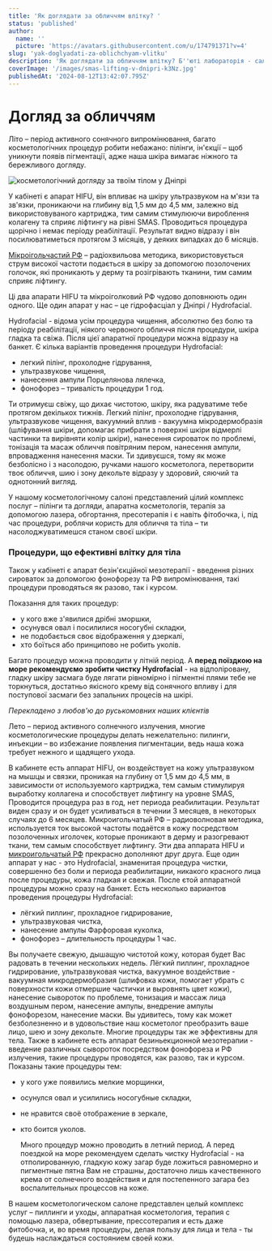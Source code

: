 ```yaml
---
title: 'Як доглядати за обличчям влітку? '
status: 'published'
author:
  name: ''
  picture: 'https://avatars.githubusercontent.com/u/174791371?v=4'
slug: 'yak-doglyadati-za-oblichchyam-vlitku'
description: 'Як доглядати за обличчям влітку? Б''юті лабораторія - салон краси, корисного і бережливого догляду за твоїм тілом у Дніпрі'
coverImage: '/images/smas-lifting-v-dnipri-k3Nz.jpg'
publishedAt: '2024-08-12T13:42:07.795Z'
---
```


# Догляд за обличчям

Літо – період активного сонячного випромінювання, багато косметологічних процедур робити небажано: пілінги, ін'єкції – щоб уникнути появів пігментації, адже наша шкіра вимагає ніжного та бережливого догляду.

![косметологічний догляду за твоїм тілом у Дніпрі](https://cosmetcab.dp.ua/api/outstatic/images/smas-lifting-v-dnipri-k3Nz.jpg)

У кабінеті є апарат HIFU, він впливає на шкіру ультразвуком на м'язи та зв'язки, проникаючи на глибину від 1,5 мм до 4,5 мм, залежно від використовуваного картриджа, тим самим стимулюючи вироблення колагену та сприяє ліфтингу на рівні SMAS. Проводиться процедура щорічно і немає періоду реабілітації. Результат видно відразу і він посилюватиметься протягом 3 місяців, у деяких випадках до 6 місяців.

[Мікроігольчастий РФ](https://cosmetcab.dp.ua/services/Mikroholkovyy-RF-v-Dnipri) – радіохвильова методика, використовується струм високої частоти подається в шкіру за допомогою позолочених голочок, які проникають у дерму та розігрівають тканини, тим самим сприяє ліфтингу.

Ці два апарати HIFU та мікроіголковий РФ чудово доповнюють один одного. Ще один апарат у нас – це гідрофасціал у Дніпрі / Hydrofacial.

Hydrofacial - відома усім процедура чищення, абсолютно без болю та періоду реабілітації, ніякого червоного обличчя після процедури, шкіра гладка та свіжа. Після цієї апаратної процедури можна відразу на банкет. Є кілька варіантів проведення процедури Hydrofacial:

- легкий пілінг, прохолодне гідрування,
- ультразвукове чищення,
- нанесення ампули Порцелянова лялечка,
- фонофорез – тривалість процедури 1 год.

Ти отримуєш свіжу, що дихає чистотою, шкіру, яка радуватиме тебе протягом декількох тижнів. Легкий пілінг, прохолодне гідрування, ультразвукове чищення, вакуумний вплив - вакуумна мікродермобразія (шліфування шкіри, допомагає прибрати з поверхні шкіри відмерлі частинки та вирівняти колір шкіри), нанесення сироваток по проблемі, тонізація та масаж обличчя повітряним пером, нанесення ампули, впровадження нанесення маски. Ти здивуєшся, тому як може безболісно і з насолодою, ручками нашого косметолога, перетворити твоє обличчя, шию і зону декольте відразу у здоровий, сяючий та однотонний вигляд.

У нашому косметологічному салоні представлений цілий комплекс послуг – пілінги та догляди, апаратна косметологія, терапія за допомогою лазера, обгортання, пресотерапія і є навіть фітобочка, і, під час процедури, роблячи користь для обличчя та тіла – ти насолоджуватимешся станом своєї шкіри.

### Процедури, що ефективні влітку для тіла

Також у кабінеті є апарат безін'єкційної мезотерапії - введення різних сироваток за допомогою фонофорезу та РФ випромінювання, такі процедури проводяться як разово, так і курсом.

Показання для таких процедур:

- у кого вже з'явилися дрібні зморшки,
- осунувся овал і посилилися носогубні складки,
- не подобається своє відображення у дзеркалі,
- хто боїться або принципово не робить уколів.

Багато процедур можна проводити у літній період. А **перед поїздкою на море рекомендуємо зробити чистку Hydrofacial** - на відполіровану, гладку шкіру засмага буде лягати рівномірно і пігментні плями тебе не торкнуться, достатньо якісного крему від сонячного впливу і для поступової засмаги без запальних процесів на шкірі.

*Перекладено з любов'ю до руськомовних наших клієнтів*

Лето – период активного солнечного излучения, многие косметологические процедуры делать нежелательно: пилинги, инъекции – во избежание появления пигментации, ведь наша кожа требует нежного и щадящего ухода.

В кабинете есть аппарат HIFU, он воздействует на кожу ультразвуком на мышцы и связки, проникая на глубину от 1,5 мм до 4,5 мм, в зависимости от используемого картриджа, тем самым стимулируя выработку коллагена и способствует лифтингу на уровне SMAS, Проводится процедура раз в год, нет периода реабилитации. Результат виден сразу и он будет усиливаться в течении 3 месяцев, в некоторых случаях до 6 месяцев. Микроигольчатый РФ – радиоволновая методика, используется ток высокой частоты подаётся в кожу посредством позолоченных иголочек, которые проникают в дерму и разогревают ткани, тем самым способствует лифтингу. Эти два аппарата HIFU и [микроигольчатый РФ](https://cosmetcab.dp.ua/services/Mikroholkovyy-RF-v-Dnipri) прекрасно дополняют друг друга. Еще один аппарат у нас - это Hydrofacial, знаменитая процедура чистки, совершенно без боли и периода реабилитации, никакого красного лица после процедуры, кожа гладкая и свежая. После єтой аппаратной процедуры можно сразу на банкет. Есть несколько вариантов проведения процедуры Hydrofacial:

- лёгкий пиллинг, прохладное гидрирование,
- ультразвуковая чистка,
- нанесение ампулы Фарфоровая куколка,
- фонофорез – длительность процедуры 1 час.

Вы получаете свежую, дышащую чистотой кожу, которая будет Вас радовать в течении нескольких недель. Лёгкий пиллинг, прохладное гидрирование, ультразвуковая чистка, вакуумное воздействие - вакуумная микродермобразия (шлифовка кожи, помогает убрать с поверхности кожи отмершие частички и выровнять цвет кожи), нанесение сывороток по проблеме, тонизация и массаж лица воздушным пером, нанесение ампулы, внедрение ампулы фонофорезом, нанесение маски. Вы удивитесь, тому как может безболезненно и в удовольствие наш косметолог преобразить ваше лицо, шею и зону декольте. Многие процедуры так же эффективны для тела. Также в кабинете есть аппарат безиньекционной мезотерапии - введение различных сывороток посредством фонофореза и РФ излучения, такие процедуры проводятся, как разово, так и курсом. Показаны такие процедуры тем:

- у кого уже появились мелкие морщинки,

- осунулся овал и усилились носогубные складки,

- не нравится своё отображение в зеркале,

- кто боится уколов.

  Много процедур можно проводить в летний период. А перед поездкой на море рекомендуем сделать чистку Hydrofacial - на отполированную, гладкую кожу загар буде ложиться равномерно и пигментные пятна Вам не страшны, достаточно лишь качественного крема от солнечного воздействия и для постепенного загара без воспалительных процессов на коже.

В нашем косметологическом салоне представлен целый комплекс услуг – пиллинги и уходы, аппаратная косметология, терапия с помощью лазера, обвертывание, прессотерапия и есть даже фитобочка, и, во время процедуры, делая пользу для лица и тела - ты будешь наслаждаться состоянием своей кожи.